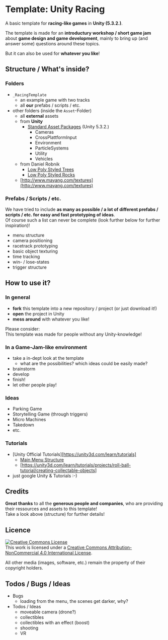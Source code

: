 # Template: Unity Racing

A basic template for **racing-like games** in **Unity (5.3.2.)**.

The template is made for an **introductury workshop / short game jam** about **game design and game development**, mainly to bring up (and answer some) questions around these topics.

But it can also be used for **whatever you like**!  

## Structure / What's inside?

### Folders

- `_RacingTemplate`
  - an example game with two tracks
  - all **our** prefabs / scripts / etc.
- other folders (inside the `Asset`-Folder)
  - all **external** assets
  - from **Unity**
    - [Standard Asset Packages](https://docs.unity3d.com/Manual/AssetPackages.html) (Unity 5.3.2.)
      - Cameras
      - CrossPlattformInput
      - Environment
      - ParticleSystems
      - Utility
      - Vehicles
  - from Daniel Robnik
    - [Low Poly Styled Trees](https://www.assetstore.unity3d.com/en/#!/content/43103)
    - [Low Poly Styled Rocks](https://www.assetstore.unity3d.com/en/#!/content/43486)
  - [http://www.mayang.com/textures](http://www.mayang.com/textures)

### Prefabs / Scripts / etc.

We have tried to include **as many as possible / a lot of different prefabs / scripts / etc. for easy and fast prototyping of ideas**.   
Of course such a list can never be complete (look further below for further inspiration)!

- menu structure
- camera positioning
- racetrack prototyping
- basic object texturing
- time tracking
- win- / lose-states
- trigger structure

## How to use it?

### In general

- **fork** this template into a new repository / project (or just download it!)
- **open** the project in Unity
- **mess around** with whatever you like!

Please consider:  
This template was made for people without any Unity-knowledge!

### In a Game-Jam-like environment

- take a in-dept look at the template
  - what are the possibilities? which ideas could be easily made?
- brainstorm
- develop
- finish!
- let other people play!

### Ideas

- Parking Game
- Storytelling Game (through triggers)
- Micro Machines
- Takedown
- etc.

### Tutorials

- [Unity Official Tutorials][https://unity3d.com/learn/tutorials]
  - [Main Menu Structure](https://unity3d.com/learn/tutorials/modules/beginner/live-training-archive/creating-a-scene-menu)
  - [https://unity3d.com/learn/tutorials/projects/roll-ball-tutorial/creating-collectable-objects]
- just google Unity & Tutorials :-)

## Credits

**Great thanks** to all the **generous people and companies**, who are providing their ressources and assets to this template!  
Take a look above (structure) for further details!


## Licence

<a rel="license" href="http://creativecommons.org/licenses/by-nc/4.0/"><img alt="Creative Commons License" style="border-width:0" src="https://i.creativecommons.org/l/by-nc/4.0/88x31.png" /></a><br />This work is licensed under a <a rel="license" href="http://creativecommons.org/licenses/by-nc/4.0/">Creative Commons Attribution-NonCommercial 4.0 International License</a>.

All other media (images, software, etc.) remain the property of their copyright holders.

## Todos / Bugs / Ideas

- Bugs
  - loading from the menu, the scenes get darker, why?
- Todos / Ideas
  - moveable camera (drone?)
  - collectibles
  - collectibles with an effect (boost)
  - shooting
  - VR